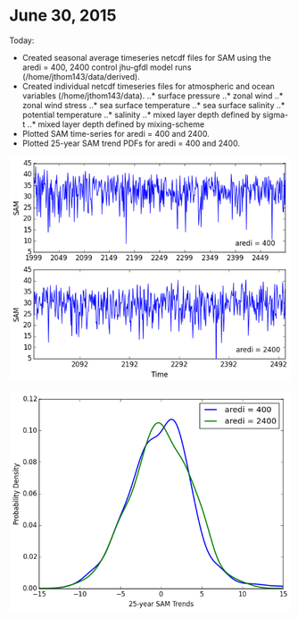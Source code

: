 # June 30, 2015

Today: 
* Created seasonal average timeseries netcdf files for SAM using the aredi = 400, 2400 control jhu-gfdl model runs 
(/home/jthom143/data/derived). 
* Created individual netcdf timeseries files for atmospheric and ocean variables (/home/jthom143/data).
..* surface pressure
..* zonal wind
..* zonal wind stress
..* sea surface temperature
..* sea surface salinity
..* potential temperature
..* salinity
..* mixed layer depth defined by sigma-t
..* mixed layer depth defined by mixing-scheme
* Plotted SAM time-series for aredi = 400 and 2400. 
* Plotted 25-year SAM trend PDFs for aredi = 400 and 2400. 

![SAM timeseries](files/cntrl_sam_djf_timeseries.png)

![SAM PDFs](files/cntrl_sam_djf_pdf.png)

 
